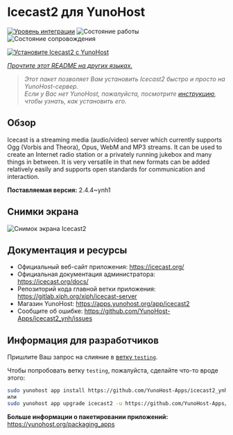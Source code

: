 <!--
Важно: этот README был автоматически сгенерирован <https://github.com/YunoHost/apps/tree/master/tools/readme_generator>
Он НЕ ДОЛЖЕН редактироваться вручную.
-->

# Icecast2 для YunoHost

[![Уровень интеграции](https://apps.yunohost.org/badge/integration/icecast2)](https://ci-apps.yunohost.org/ci/apps/icecast2/)
![Состояние работы](https://apps.yunohost.org/badge/state/icecast2)
![Состояние сопровождения](https://apps.yunohost.org/badge/maintained/icecast2)

[![Установите Icecast2 с YunoHost](https://install-app.yunohost.org/install-with-yunohost.svg)](https://install-app.yunohost.org/?app=icecast2)

*[Прочтите этот README на других языках.](./ALL_README.md)*

> *Этот пакет позволяет Вам установить Icecast2 быстро и просто на YunoHost-сервер.*  
> *Если у Вас нет YunoHost, пожалуйста, посмотрите [инструкцию](https://yunohost.org/install), чтобы узнать, как установить его.*

## Обзор

Icecast is a streaming media (audio/video) server which currently supports Ogg (Vorbis and Theora), Opus, WebM and MP3 streams.
It can be used to create an Internet radio station or a privately running jukebox and many things in between. It is very versatile in that new formats can be added relatively easily and supports open standards for communication and interaction.


**Поставляемая версия:** 2.4.4~ynh1

## Снимки экрана

![Снимок экрана Icecast2](./doc/screenshots/screenshot.png)

## Документация и ресурсы

- Официальный веб-сайт приложения: <https://icecast.org/>
- Официальная документация администратора: <https://icecast.org/docs/>
- Репозиторий кода главной ветки приложения: <https://gitlab.xiph.org/xiph/icecast-server>
- Магазин YunoHost: <https://apps.yunohost.org/app/icecast2>
- Сообщите об ошибке: <https://github.com/YunoHost-Apps/icecast2_ynh/issues>

## Информация для разработчиков

Пришлите Ваш запрос на слияние в [ветку `testing`](https://github.com/YunoHost-Apps/icecast2_ynh/tree/testing).

Чтобы попробовать ветку `testing`, пожалуйста, сделайте что-то вроде этого:

```bash
sudo yunohost app install https://github.com/YunoHost-Apps/icecast2_ynh/tree/testing --debug
или
sudo yunohost app upgrade icecast2 -u https://github.com/YunoHost-Apps/icecast2_ynh/tree/testing --debug
```

**Больше информации о пакетировании приложений:** <https://yunohost.org/packaging_apps>
